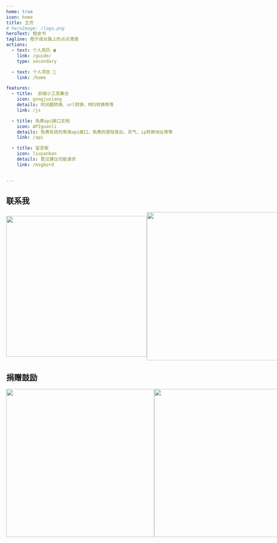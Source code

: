 ```yaml
---
home: true
icon: home
title: 主页
# heroImage: /logo.png
heroText: 橙皮书
tagline: 橙子成长路上的点点滴滴
actions:
  - text: 个人简历 🍀
    link: /guide/
    type: secondary

  - text: 个人项目 🍊
    link: /home

features:
  - title:  前端小工具集合
    icon: gongjuxiang
    details: 时间戳转换、url转换，MD5转换等等
    link: /js

  - title: 免费api接口文档
    icon: APIguanli
    details: 免费有效的常用api接口，免费的登陆登出，天气，ip转换地址等等
    link: /api

  - title: 留言板
    icon: liuyanban
    details: 意见建议功能请求
    link: /msgbord
  

---
```


<!-- ## 友情链接 -->

<!-- [阮一峰的个人网站](https://www.ruanyifeng.com/) -->

## 联系我

<div style='display: flex;align-items: center;justify-content: space-around;'>
<img width='380px' src='/qrcode.jpg'/>
<img width='400px' src='/wechat.png'/>
</div>

##  捐赠鼓励

<div style='display: flex;align-items: center;justify-content: space-around;'>
<img width='400px' src='/wxcode.png'/>
<img width='400px' src='/zfb.png'/>
</div>

<script>
function ajax(url) {
  return new Promise((resolve, reject) => {
    let xhr = new XMLHttpRequest();
    xhr.open('get', url, true);
    xhr.setRequestHeader(
      "Content-Type",
      "application/x-www-form-urlencoded"
    );
    xhr.onreadystatechange = () => {
      // 当异步请求状态为4时，请求已完成，并且准备就绪
      if (xhr.readyState == '4') {
        //如果200，代表请求成功
        if (xhr.status == '200')
          resolve(xhr.responseText)
      }else if(xhr.status == '404') {
        reject(new Error('404 NOT FOUND'))
      }
    }
    // 5.发送请求
    xhr.send(null);
  })
}

async function lunar (){
    let res =  await ajax('https://xldou.cn/api/util/lunar')
    res = JSON.parse(res)
    return res.data || {}
}
const getWeek = (lunar)=>{
  let res = ''
  let arr = []
  for(let i = 0; i < lunar.length; i++){
      arr.push(lunar[i])
  }
   arr.forEach(item=>{
      res += `<div class='card ${item.isToday ? 'active' : ''}'>
      <p class='lDay'>${item.isLeap ? '闰': '' }${item.lMonth}月 ${item.lDay}日</p>
      <p class='sDay'>${item.sDay === 1 ? item.sMonth+ '月' : item.sDay}</p>
      <p class='days'>${item.lunarFestival} ${item.solarTerms} ${item.solarFestival}</p>
      </div>`
  })
  return res
}
function getEmpty (firstWeek){
    let res = ''
    let arr = Array(firstWeek -1 ).fill(1)
    arr.forEach(()=>{
        return res += `<div class='card' ></div>`
    })
    return res
}

let div

function onReady(fn){
  var readyState = document.readyState;
  if(readyState === 'interactive' || readyState === 'complete') {
  fn()
 }else{
   window.addEventListener("DOMContentLoaded",fn);
  }
 
}
 
onReady(function(){
  setTimeout(()=>{
    div = document.createElement('div')
    div.classList = 'hero-info calendar'
    let hero = document.getElementsByClassName('hero')
    console.log(hero[0])
    hero[0].appendChild(div)
    getCalendar()
  },300)
})
    
async function getCalendar(){
  let data = await lunar()
  let html =  `<div class='title'>公历${data.sYear}年${data.sMonth + 1}月 农历${data.cYear}（${data.zodiac}）年</div>
    <div class='flex'>
    ${getEmpty(data.firstWeek)}
    ${getWeek(data)}
    </div>`
    div.innerHTML = html
}

</script>